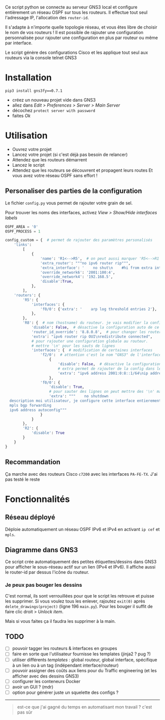 Ce script python se connecte au serveur GNS3 local et configure entièrement 
un réseau OSPF sur tous les routeurs. Il effectue tout seul l'adressage IP, l'allocation
des ``router-id``. 

Il s'adapte à n'importe quelle topologie réseau,
et vous êtes libre de choisir le nom de vos routeurs ! 
Il est possible de rajouter une configuration personnalisée pour rajouter une configuration
en plus par routeur ou même par interface.

Le script génère des configurations Cisco et les applique tout seul aux routeurs via la 
console telnet GNS3
# Installation
```
pip3 install gns3fy==0.7.1
```
* créez un nouveau projet vide dans GNS3
* allez dans *Edit > Preferences > Server > Main Server*
* décochez `protect server with password`
* faites *Ok*

# Utilisation
* Ouvrez votre projet
* Lancez votre projet (si c'est déjà pas besoin de relancer)
* Attendez que les routeurs démarrent
* Lancez le script
* Attendez que les routeurs se découvrent et propagent leurs routes
Et vous avez votre réseau OSPF sans effort !

## Personaliser des parties de la configuration
Le fichier `config.py` vous permet de rajouter votre grain de sel.

Pour trouver les noms des interfaces, activez *View > Show/Hide interfaces labels*
```python
OSPF_AREA = '0'
OSPF_PROCESS = 1

config_custom = {  # permet de rajouter des paramètres personalisés
    'links':
        [
            {
                'name': 'R1<-->R5',  # on peut aussi marquer 'R5<-->R1'
                'extra_router': """no ipv6 router rip""",
                'extra_interface': '    no shut\n    #hi from extra int link',
                'override_network6': '2001:100:4',
                'override_network4': '192.168.5',
                'disable':True,
            },
        ],
    'routers': {
        'R5': {
            'interfaces': {
                'f0/0': {'extra': '    arp log threshold entries 2'},
            },
        },
        'R8': {  # nom (hostname) du routeur. je vais modifier la configuration du routeur R8 ici
            'disable': False,  # désactive la configuration auto de ce routeur
            'router_id_override': '8.8.0.8',  # pour changer les router-id à la main
            'extra': "ipv6 router rip OUI\nredistribute connected",
            # pour rajouter une configuration globale au routeur.
            # mettre '\n' pour les sauts de lignes
            'interfaces': {  # modification de certaines interfaces
                'f2/0':  # attention c'est le nom "GNS3" de l'interface (aussi affiché dans le panneau "Topology Summary" à droite
                    {
                        'disable': False,  # désactive la configuration automatique de cette interface
                        # extra permet de rajouter de la config dans le contexte d'une interface même si la conf auto est désactivée
                        'extra': "ipv6 address 2001:0:8::1/64\nip address 10.8.0.1 255.255.255.0 secondary"
                    },
                'f0/0': {
                    'disable': True,
                    # pour sauter des lignes on peut mettre des '\n' mais aussi passer en mode triple-guillemets (verbatim)
                    'extra': """    no shutdown
  description moi utilisateur, je configure cette interface entierement a la main
  mpls bgp forwarding
  ipv6 address autoconfig"""
                }
            }
        },
        'R2': {
            'disable': True
        }
    }
}

```

## Recommandation
Ça marche avec des routeurs Cisco `c7200` avec les interfaces `PA-FE-TX`. J'ai pas testé le reste

# Fonctionnalités
## Réseau déployé
Déploie automatiquement un réseau OSPF IPv6 et IPv4 en activant ``ip cef`` et `mpls`.

## Diagramme dans GNS3
Ce script crée automatiquement des petites étiquettes/dessins dans GNS3 pour afficher le
sous-réseau actif sur un lien (IPv4 et IPv6).
Il affiche aussi le router-id par dessus l'icône du routeur.
### Je peux pas bouger les dessins
C'est normal, ils sont verrouillées pour que le script les retrouve et puisse les supprimer.
Si vous voulez tous les enlever, rajoutez ``exit(0)`` après `delete_drawings(project)` (ligne 196 `main.py`). Pour les bouger il suffit de faire clic droit > *Unlock item*.

Mais si vous faites ça il faudra les supprimer à la main.

## TODO
 * [ ] pouvoir tagger les routeurs & interfaces en groupes
 * [ ] faire en sorte que l'utilisateur fournisse les templates (jinja2 ? pug ?)
 * [ ] utiliser différents *templates* : global routeur, global interface, spécifique à un lien ou à un tag (indépendant interface/routeur)
 * [ ] pouvoir assigner des coûts aux liens pour du Traffic engineering (et les afficher avec des dessins GNS3)
 * [ ] configurer les conteneurs Docker
 * [ ] avoir un GUI ? (mdr)
 * [ ] option pour générer juste un squelette des configs ?

----
> est-ce que j'ai gagné du temps en automatisant mon travail ? c'est pas sûr